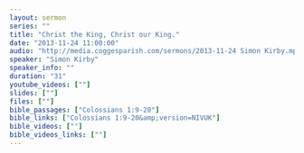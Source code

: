 ```yaml
---
layout: sermon
series: ""
title: "Christ the King, Christ our King."
date: "2013-11-24 11:00:00"
audio: "http://media.coggesparish.com/sermons/2013-11-24 Simon Kirby.mp3"
speaker: "Simon Kirby"
speaker_info: ""
duration: "31"
youtube_videos: [""]
slides: [""]
files: [""]
bible_passages: ["Colossians 1:9-20"]
bible_links: ["Colossians 1:9-20&amp;version=NIVUK"]
bible_videos: [""]
bible_videos_links: [""]
---
```

